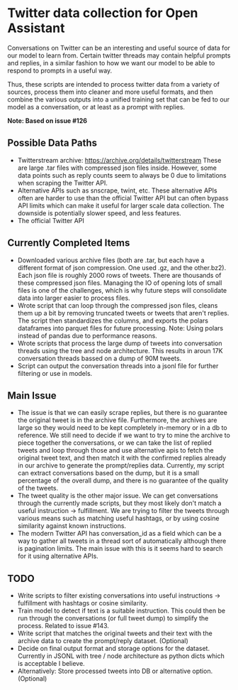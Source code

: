 # Twitter data collection for Open Assistant

Conversations on Twitter can be an interesting and useful source of data for our
model to learn from. Certain twitter threads may contain helpful prompts and
replies, in a similar fashion to how we want our model to be able to respond to
prompts in a useful way.

Thus, these scripts are intended to process twitter data from a variety of
sources, process them into cleaner and more useful formats, and then combine the
various outputs into a unified training set that can be fed to our model as a
conversation, or at least as a prompt with replies.

**Note: Based on issue #126**

## Possible Data Paths

- Twitterstream archive: https://archive.org/details/twitterstream These are
  large .tar files with compressed json files inside. However, some data points
  such as reply counts seem to always be 0 due to limitations when scraping the
  Twitter API.
- Alternative APIs such as snscrape, twint, etc. These alternative APIs often
  are harder to use than the official Twitter API but can often bypass API
  limits which can make it useful for larger scale data collection. The downside
  is potentially slower speed, and less features.
- The official Twitter API

## Currently Completed Items

- Downloaded various archive files (both are .tar, but each have a different
  format of json compression. One used .gz, and the other.bz2). Each json file
  is roughly 2000 rows of tweets. There are thousands of these compressed json
  files. Managing the IO of opening lots of small files is one of the
  challenges, which is why future steps will consolidate data into larger easier
  to process files.
- Wrote script that can loop through the compressed json files, cleans them up a
  bit by removing truncated tweets or tweets that aren't replies. The script
  then standardizes the columns, and exports the polars dataframes into parquet
  files for future processing. Note: Using polars instead of pandas due to
  performance reasons.
- Wrote scripts that process the large dump of tweets into conversation threads
  using the tree and node architecture. This results in aroun 17K conversation
  threads bassed on a dump of 90M tweets.
- Script can output the conversation threads into a jsonl file for further
  filtering or use in models.

## Main Issue

- The issue is that we can easily scrape replies, but there is no guarantee the
  original tweet is in the archive file. Furthermore, the archives are large so
  they would need to be kept completely in-memory or in a db to reference. We
  still need to decide if we want to try to mine the archive to piece together
  the conversations, or we can take the list of replied tweets and loop through
  those and use alternative apis to fetch the original tweet text, and then
  match it with the confirmed replies already in our archive to generate the
  prompt/replies data. Currently, my script can extract conversations based on
  the dump, but it is a small percentage of the overall dump, and there is no
  guarantee of the quality of the tweets.
- The tweet quality is the other major issue. We can get conversations through
  the currently made scripts, but they most likely don't match a useful
  instruction -> fulfillment. We are trying to filter the tweets through various
  means such as matching useful hashtags, or by using cosine similarity against
  known instructions.
- The modern Twitter API has conversation_id as a field which can be a way to
  gather all tweets in a thread sort of automatically although there is
  pagination limits. The main issue with this is it seems hard to search for it
  using alternative APIs.

## TODO

- Write scripts to filter existing conversations into useful instructions ->
  fulfillment with hashtags or cosine similarity.
- Train model to detect if text is a suitable instruction. This could then be
  run through the conversations (or full tweet dump) to simplify the process.
  Related to issue #143.
- Write script that matches the original tweets and their text with the archive
  data to create the prompt/reply dataset. (Optional)
- Decide on final output format and storage options for the dataset. Currently
  in JSONL with tree / node architecture as python dicts which is acceptable I
  believe.
- Alternatively: Store processed tweets into DB or alternative option.(Optional)
